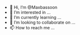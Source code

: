 - 👋 Hi, I’m @Maxbassoon
- 👀 I’m interested in ...
- 🌱 I’m currently learning ...
- 💞️ I’m looking to collaborate on ...
- 📫 How to reach me ...

<!---
Maxbassoon/Maxbassoon is a ✨ special ✨ repository because its `README.md` (this file) appears on your GitHub profile.
You can click the Preview link to take a look at your changes.
--->
